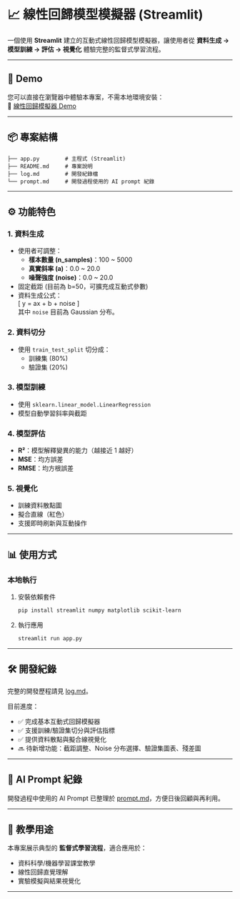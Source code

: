 # 📈 線性回歸模型模擬器 (Streamlit)

一個使用 **Streamlit** 建立的互動式線性回歸模型模擬器，讓使用者從 **資料生成 → 模型訓練 → 評估 → 視覺化** 體驗完整的監督式學習流程。  

---

## 🚀 Demo
您可以直接在瀏覽器中體驗本專案，不需本地環境安裝：  
🔗 [線性回歸模擬器 Demo](https://hw1-demo.streamlit.app)

---

## 📦 專案結構
```
├── app.py        # 主程式 (Streamlit)
├── README.md     # 專案說明
├── log.md        # 開發紀錄檔
└── prompt.md     # 開發過程使用的 AI prompt 紀錄
```

---

## ⚙️ 功能特色

### 1. 資料生成
- 使用者可調整：
  - **樣本數量 (n_samples)**：100 ~ 5000
  - **真實斜率 (a)**：0.0 ~ 20.0
  - **噪聲強度 (noise)**：0.0 ~ 20.0
- 固定截距 (目前為 b=50，可擴充成互動式參數)
- 資料生成公式：  
  \[
  y = ax + b + noise
  \]  
  其中 `noise` 目前為 Gaussian 分布。

### 2. 資料切分
- 使用 `train_test_split` 切分成：
  - 訓練集 (80%)  
  - 驗證集 (20%)  

### 3. 模型訓練
- 使用 `sklearn.linear_model.LinearRegression`  
- 模型自動學習斜率與截距

### 4. 模型評估
- **R²**：模型解釋變異的能力（越接近 1 越好）  
- **MSE**：均方誤差  
- **RMSE**：均方根誤差  

### 5. 視覺化
- 訓練資料散點圖  
- 擬合直線（紅色）  
- 支援即時刷新與互動操作  

---

## 📊 使用方式

### 本地執行
1. 安裝依賴套件
   ```bash
   pip install streamlit numpy matplotlib scikit-learn
   ```
2. 執行應用
   ```bash
   streamlit run app.py
   ```

---

## 🛠️ 開發紀錄
完整的開發歷程請見 [log.md](./log.md)。  

目前進度：
- ✅ 完成基本互動式回歸模擬器  
- ✅ 支援訓練/驗證集切分與評估指標  
- ✅ 提供資料散點與擬合線視覺化  
- 🔜 待新增功能：截距調整、Noise 分布選擇、驗證集圖表、殘差圖  

---

## 🤖 AI Prompt 紀錄
開發過程中使用的 AI Prompt 已整理於 [prompt.md](./prompt.md)，方便日後回顧與再利用。  

---

## 📌 教學用途
本專案展示典型的 **監督式學習流程**，適合應用於：
- 資料科學/機器學習課堂教學  
- 線性回歸直覺理解  
- 實驗模擬與結果視覺化  

---
